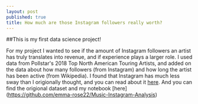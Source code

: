 ```yaml
---
layout: post
published: true
title: How much are those Instagram followers really worth?
---
```


##This is my first data science project!

For my project I wanted to see if the amount of Instagram followers an artist has truly translates into revenue, and if experience 
plays a larger role. I used data from Pollstar's 2018 Top North American Touring Artists, and added on the data about how many 
followers (from Instagram) and how long the artist has been active (from Wikipedia). I found that Instagram has much less sway 
than I origionally thought, and you can read about it [here](https://medium.com/@roseemma324/how-much-are-those-instagram-followers-really-worth-3cba943dc963?sk=7863558204eb20462a312742d81d350f).
And you can find the origional dataset and my notebook [here] (https://github.com/emma-rose22/Music-Instagram-Analysis)
